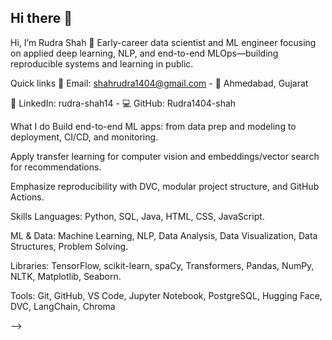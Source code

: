 ## Hi there 👋
Hi, I’m Rudra Shah 👋
Early-career data scientist and ML engineer focusing on applied deep learning, NLP, and end-to-end MLOps—building reproducible systems and learning in public.

Quick links
📧 Email: shahrudra1404@gmail.com  - 📍 Ahmedabad, Gujarat

🔗 LinkedIn: rudra-shah14 - 💻 GitHub: Rudra1404-shah

What I do
Build end-to-end ML apps: from data prep and modeling to deployment, CI/CD, and monitoring.

Apply transfer learning for computer vision and embeddings/vector search for recommendations.

Emphasize reproducibility with DVC, modular project structure, and GitHub Actions.

Skills
Languages: Python, SQL, Java, HTML, CSS, JavaScript.

ML & Data: Machine Learning, NLP, Data Analysis, Data Visualization, Data Structures, Problem Solving.

Libraries: TensorFlow, scikit-learn, spaCy, Transformers, Pandas, NumPy, NLTK, Matplotlib, Seaborn.

Tools: Git, GitHub, VS Code, Jupyter Notebook, PostgreSQL, Hugging Face, DVC, LangChain, Chroma

-->
